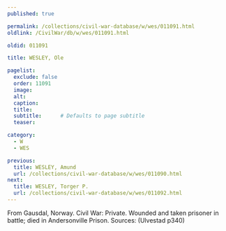 ```yaml
---
published: true

permalink: /collections/civil-war-database/w/wes/011091.html
oldlink: /CivilWar/db/w/wes/011091.html

oldid: 011091

title: WESLEY, Ole

pagelist:
  exclude: false
  order: 11091
  image: 
  alt:
  caption:
  title:
  subtitle:      # Defaults to page subtitle
  teaser:

category: 
  - W 
  - WES

previous:
  title: WESLEY, Amund
  url: /collections/civil-war-database/w/wes/011090.html  
next:
  title: WESLEY, Torger P.
  url: /collections/civil-war-database/w/wes/011092.html   
---
```

From Gausdal, Norway. Civil War: Private. Wounded and taken prisoner in battle; died in Andersonville Prison. Sources: (Ulvestad p340)